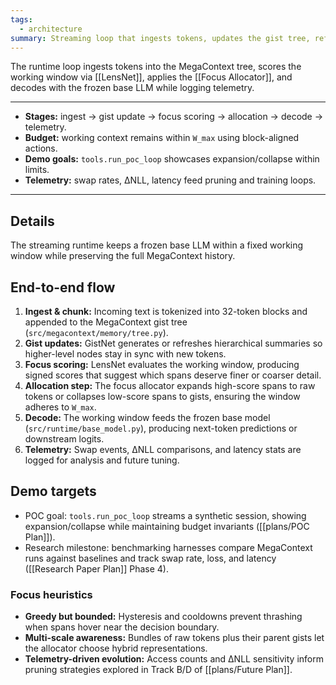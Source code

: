 ```yaml
---
tags:
  - architecture
summary: Streaming loop that ingests tokens, updates the gist tree, refocuses, and decodes with the frozen base model.
---
```

The runtime loop ingests tokens into the MegaContext tree, scores the working window via [[LensNet]], applies the [[Focus Allocator]], and decodes with the frozen base LLM while logging telemetry.

---

- **Stages:** ingest → gist update → focus scoring → allocation → decode → telemetry.
- **Budget:** working context remains within `W_max` using block-aligned actions.
- **Demo goals:** `tools.run_poc_loop` showcases expansion/collapse within limits.
- **Telemetry:** swap rates, ΔNLL, latency feed pruning and training loops.

---
## Details

The streaming runtime keeps a frozen base LLM within a fixed working window while preserving the full MegaContext history.

## End-to-end flow
1. **Ingest & chunk:** Incoming text is tokenized into 32-token blocks and appended to the MegaContext gist tree (`src/megacontext/memory/tree.py`).
2. **Gist updates:** GistNet generates or refreshes hierarchical summaries so higher-level nodes stay in sync with new tokens.
3. **Focus scoring:** LensNet evaluates the working window, producing signed scores that suggest which spans deserve finer or coarser detail.
4. **Allocation step:** The focus allocator expands high-score spans to raw tokens or collapses low-score spans to gists, ensuring the window adheres to `W_max`.
5. **Decode:** The working window feeds the frozen base model (`src/runtime/base_model.py`), producing next-token predictions or downstream logits.
6. **Telemetry:** Swap events, ΔNLL comparisons, and latency stats are logged for analysis and future tuning.

## Demo targets
- POC goal: `tools.run_poc_loop` streams a synthetic session, showing expansion/collapse while maintaining budget invariants ([[plans/POC Plan]]).
- Research milestone: benchmarking harnesses compare MegaContext runs against baselines and track swap rate, loss, and latency ([[Research Paper Plan]] Phase 4).

### Focus heuristics
- **Greedy but bounded:** Hysteresis and cooldowns prevent thrashing when spans hover near the decision boundary.
- **Multi-scale awareness:** Bundles of raw tokens plus their parent gists let the allocator choose hybrid representations.
- **Telemetry-driven evolution:** Access counts and ΔNLL sensitivity inform pruning strategies explored in Track B/D of [[plans/Future Plan]].